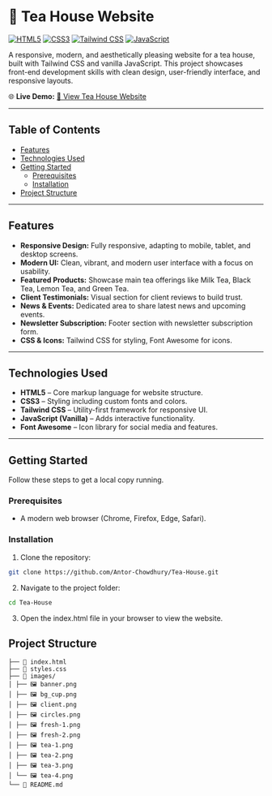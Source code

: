 # 🍵 Tea House Website

[![HTML5](https://img.shields.io/badge/HTML5-E34F26?style=for-the-badge&logo=html5&logoColor=white)](https://developer.mozilla.org/en-US/docs/Web/HTML)
[![CSS3](https://img.shields.io/badge/CSS3-1572B6?style=for-the-badge&logo=css3&logoColor=white)](https://developer.mozilla.org/en-US/docs/Web/CSS)
[![Tailwind CSS](https://img.shields.io/badge/Tailwind_CSS-38B2AC?style=for-the-badge&logo=tailwind-css&logoColor=white)](https://tailwindcss.com/)
[![JavaScript](https://img.shields.io/badge/JavaScript-F7DF1E?style=for-the-badge&logo=javascript&logoColor=black)](https://developer.mozilla.org/en-US/docs/Web/JavaScript)

A responsive, modern, and aesthetically pleasing website for a tea house, built with Tailwind CSS and vanilla JavaScript. This project showcases front-end development skills with clean design, user-friendly interface, and responsive layouts.

🌐 **Live Demo:** [🚀 View Tea House Website](https://antor-chowdhury.github.io/Tea-House/)

---

## Table of Contents

- [Features](#features)
- [Technologies Used](#technologies-used)
- [Getting Started](#getting-started)
  - [Prerequisites](#prerequisites)
  - [Installation](#installation)
- [Project Structure](#project-structure)

---

## Features

- **Responsive Design:** Fully responsive, adapting to mobile, tablet, and desktop screens.
- **Modern UI:** Clean, vibrant, and modern user interface with a focus on usability.
- **Featured Products:** Showcase main tea offerings like Milk Tea, Black Tea, Lemon Tea, and Green Tea.
- **Client Testimonials:** Visual section for client reviews to build trust.
- **News & Events:** Dedicated area to share latest news and upcoming events.
- **Newsletter Subscription:** Footer section with newsletter subscription form.
- **CSS & Icons:** Tailwind CSS for styling, Font Awesome for icons.

---

## Technologies Used

- **HTML5** – Core markup language for website structure.
- **CSS3** – Styling including custom fonts and colors.
- **Tailwind CSS** – Utility-first framework for responsive UI.
- **JavaScript (Vanilla)** – Adds interactive functionality.
- **Font Awesome** – Icon library for social media and features.

---

## Getting Started

Follow these steps to get a local copy running.

### Prerequisites

- A modern web browser (Chrome, Firefox, Edge, Safari).

### Installation

1. Clone the repository:

```bash
git clone https://github.com/Antor-Chowdhury/Tea-House.git
```

2. Navigate to the project folder:

```bash
cd Tea-House
```

3. Open the index.html file in your browser to view the website.

## Project Structure

```
├── 📝 index.html
├── 🎨 styles.css
├── 📁 images/
│ ├── 🖼 banner.png
│ ├── 🖼 bg_cup.png
│ ├── 🖼 client.png
│ ├── 🖼 circles.png
│ ├── 🖼 fresh-1.png
│ ├── 🖼 fresh-2.png
│ ├── 🖼 tea-1.png
│ ├── 🖼 tea-2.png
│ ├── 🖼 tea-3.png
│ └── 🖼 tea-4.png
└── 📝 README.md
```
